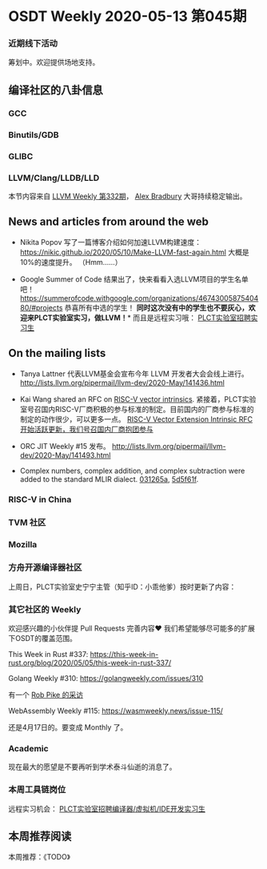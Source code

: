 # OSDT Weekly 2020-05-13 第045期

### 近期线下活动

筹划中。欢迎提供场地支持。

## 编译社区的八卦信息

### GCC

### Binutils/GDB

### GLIBC

### LLVM/Clang/LLDB/LLD

本节内容来自 [LLVM Weekly 第332期](http://llvmweekly.org/issue/332)，
[Alex Bradbury](https://www.linkedin.com/in/alex-bradbury/) 大哥持续稳定输出。

## News and articles from around the web

- Nikita Popov 写了一篇博客介绍如何加速LLVM构建速度：
https://nikic.github.io/2020/05/10/Make-LLVM-fast-again.html
大概是10%的速度提升。
（Hmm……）

- Google Summer of Code 结果出了，快来看看入选LLVM项目的学生名单吧！
https://summerofcode.withgoogle.com/organizations/4674300587540480/#projects
恭喜所有中选的学生！
**同时这次没有中的学生也不要灰心，欢迎来PLCT实验室实习，做LLVM！***
而且是远程实习哦：
[PLCT实验室招聘实习生](https://mp.weixin.qq.com/s/bVaNK2kVGstnZ6Onkc98zQ)

## On the mailing lists

- Tanya Lattner 代表LLVM基金会宣布今年 LLVM 开发者大会会线上进行。
http://lists.llvm.org/pipermail/llvm-dev/2020-May/141436.html

- Kai Wang shared an RFC on [RISC-V vector intrinsics](http://lists.llvm.org/pipermail/llvm-dev/2020-May/141452.html).
紧接着，PLCT实验室号召国内RISC-V厂商积极的参与标准的制定。目前国内的厂商参与标准的制定的动作很少，可以更多一点。
[RISC-V Vector Extension Intrinsic RFC 开始活跃更新，我们号召国内厂商抱团参与](https://mp.weixin.qq.com/s/qAQmXwhCccVGms90lJzz2g)

- ORC JIT Weekly #15 发布。
http://lists.llvm.org/pipermail/llvm-dev/2020-May/141493.html

- Complex numbers, complex addition, and complex subtraction were added to the
standard MLIR dialect.
[031265a](https://reviews.llvm.org/rG031265ad8a2),
[5d5f61f](https://reviews.llvm.org/rG5d5f61fc894).

### RISC-V in China



### TVM 社区


### Mozilla



### 方舟开源编译器社区

上周日，PLCT实验室史宁宁主管（知乎ID：小乖他爹）按时更新了内容：


### 其它社区的 Weekly

欢迎感兴趣的小伙伴提 Pull Requests 完善内容❤️
我们希望能够尽可能多的扩展下OSDT的覆盖范围。

This Week in Rust #337:
https://this-week-in-rust.org/blog/2020/05/05/this-week-in-rust-337/

Golang Weekly #310:
https://golangweekly.com/issues/310

有一个 [Rob Pike 的采访](https://golangweekly.com/link/87635/web)

WebAssembly Weekly #115:
https://wasmweekly.news/issue-115/

还是4月17日的。要变成 Monthly 了。

### Academic

现在最大的愿望是不要再听到学术泰斗仙逝的消息了。

### 本周工具链岗位

远程实习机会： [PLCT实验室招聘编译器/虚拟机/IDE开发实习生](https://mp.weixin.qq.com/s/bVaNK2kVGstnZ6Onkc98zQ)

## 本周推荐阅读

本周推荐：《TODO》
